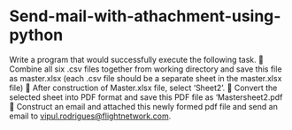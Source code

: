 # Send-mail-with-athachment-using-python

Write a program that would successfully execute the following task.
 Combine all six .csv files together from working directory and save this file as master.xlsx (each .csv file should be a separate sheet in the master.xlsx file)
 After construction of Master.xlsx file, select ‘Sheet2’.
 Convert the selected sheet into PDF format and save this PDF file as ‘Mastersheet2.pdf
 Construct an email and attached this newly formed pdf file and send an email to vipul.rodrigues@flightnetwork.com.
